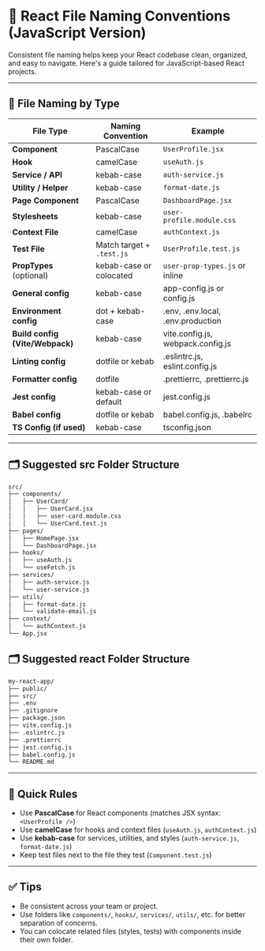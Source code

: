 

# 🧾 React File Naming Conventions (JavaScript Version)

Consistent file naming helps keep your React codebase clean, organized, and easy to navigate. Here's a guide tailored for JavaScript-based React projects.

---

## 📁 File Naming by Type

| File Type                       | Naming Convention         | Example                           |
|---------------------------------|---------------------------|-----------------------------------|
| **Component**                   | PascalCase                | `UserProfile.jsx`                 |
| **Hook**                        | camelCase                 | `useAuth.js`                      |
| **Service / API**               | kebab-case                | `auth-service.js`                 |
| **Utility / Helper**            | kebab-case                | `format-date.js`                  |
| **Page Component**              | PascalCase                | `DashboardPage.jsx`               |
| **Stylesheets**                 | kebab-case                | `user-profile.module.css`         |
| **Context File**                | camelCase                 | `authContext.js`                  |
| **Test File**                   | Match target + `.test.js` | `UserProfile.test.js`             |
| **PropTypes** (optional)        | kebab-case or colocated   | `user-prop-types.js` or inline    |
| **General config**              | kebab-case                | app-config.js or config.js        |
| **Environment config**          | dot + kebab-case          | .env, .env.local, .env.production |
| **Build config (Vite/Webpack)** | kebab-case                | vite.config.js, webpack.config.js |
| **Linting config**              | dotfile or kebab          | .eslintrc.js, eslint.config.js    |
| **Formatter config**            | dotfile                   | .prettierrc, .prettierrc.js       |
| **Jest config**                 | kebab-case or default     | jest.config.js                    |
| **Babel config**                | dotfile or kebab          | babel.config.js, .babelrc         |
| **TS Config (if used)**         | kebab-case                | tsconfig.json                     |


---

## 🗂 Suggested src Folder Structure

````markdown
src/
├── components/
│   ├── UserCard/
│   │   ├── UserCard.jsx
│   │   ├── user-card.module.css
│   │   └── UserCard.test.js
├── pages/
│   ├── HomePage.jsx
│   └── DashboardPage.jsx
├── hooks/
│   ├── useAuth.js
│   └── useFetch.js
├── services/
│   ├── auth-service.js
│   └── user-service.js
├── utils/
│   ├── format-date.js
│   └── validate-email.js
├── context/
│   └── authContext.js
└── App.jsx
````

## 🗂 Suggested react Folder Structure

````markdown
my-react-app/
├── public/
├── src/
├── .env
├── .gitignore
├── package.json
├── vite.config.js
├── .eslintrc.js
├── .prettierrc
├── jest.config.js
├── babel.config.js
└── README.md
````

---

## 🧠 Quick Rules

- Use **PascalCase** for React components (matches JSX syntax: `<UserProfile />`)
- Use **camelCase** for hooks and context files (`useAuth.js`, `authContext.js`)
- Use **kebab-case** for services, utilities, and styles (`auth-service.js`, `format-date.js`)
- Keep test files next to the file they test (`Component.test.js`)

---

## ✅ Tips

- Be consistent across your team or project.
- Use folders like `components/`, `hooks/`, `services/`, `utils/`, etc. for better separation of concerns.
- You can colocate related files (styles, tests) with components inside their own folder.
